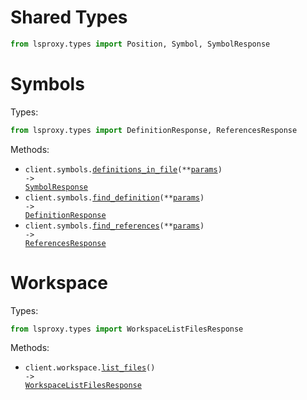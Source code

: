 # Shared Types

```python
from lsproxy.types import Position, Symbol, SymbolResponse
```

# Symbols

Types:

```python
from lsproxy.types import DefinitionResponse, ReferencesResponse
```

Methods:

- <code title="get /file-symbols">client.symbols.<a href="./src/lsproxy/resources/symbols.py">definitions_in_file</a>(\*\*<a href="src/lsproxy/types/symbol_definitions_in_file_params.py">params</a>) -> <a href="./src/lsproxy/types/shared/symbol_response.py">SymbolResponse</a></code>
- <code title="post /definition">client.symbols.<a href="./src/lsproxy/resources/symbols.py">find_definition</a>(\*\*<a href="src/lsproxy/types/symbol_find_definition_params.py">params</a>) -> <a href="./src/lsproxy/types/definition_response.py">DefinitionResponse</a></code>
- <code title="post /references">client.symbols.<a href="./src/lsproxy/resources/symbols.py">find_references</a>(\*\*<a href="src/lsproxy/types/symbol_find_references_params.py">params</a>) -> <a href="./src/lsproxy/types/references_response.py">ReferencesResponse</a></code>

# Workspace

Types:

```python
from lsproxy.types import WorkspaceListFilesResponse
```

Methods:

- <code title="get /workspace-files">client.workspace.<a href="./src/lsproxy/resources/workspace.py">list_files</a>() -> <a href="./src/lsproxy/types/workspace_list_files_response.py">WorkspaceListFilesResponse</a></code>
